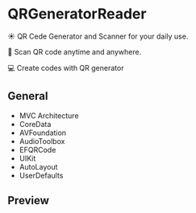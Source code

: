 # QRGeneratorReader
:sunny: QR Cede Generator and Scanner for your daily use.

:iphone: Scan QR code anytime and anywhere.

💻 Create codes with QR generator

## General

- MVC Architecture
- CoreData
- AVFoundation
- AudioToolbox
- EFQRCode
- UIKit
- AutoLayout
- UserDefaults

## Preview
